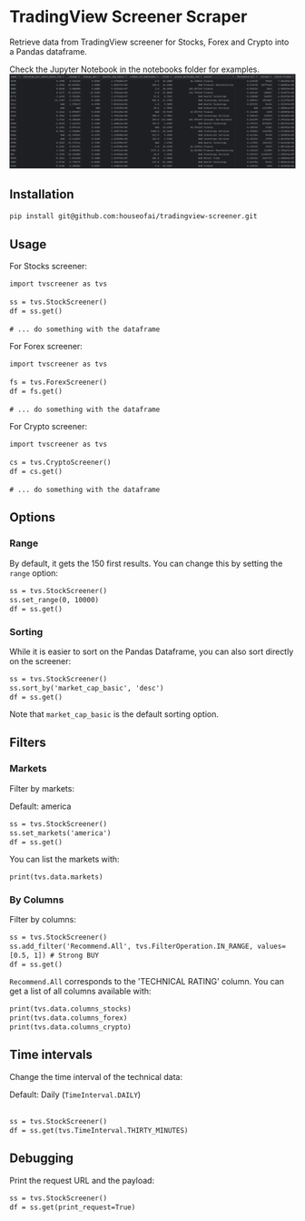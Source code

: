 # TradingView Screener Scraper

Retrieve data from TradingView screener for Stocks, Forex and Crypto into a Pandas dataframe.

Check the Jupyter Notebook in the notebooks folder for examples.
![dataframe.png](images%2Fdataframe.png)


## Installation
```
pip install git@github.com:houseofai/tradingview-screener.git
```
## Usage
For Stocks screener:
```
import tvscreener as tvs

ss = tvs.StockScreener()
df = ss.get()

# ... do something with the dataframe
``` 
For Forex screener:
```
import tvscreener as tvs

fs = tvs.ForexScreener()
df = fs.get()

# ... do something with the dataframe
```
For Crypto screener:
```
import tvscreener as tvs

cs = tvs.CryptoScreener()
df = cs.get()

# ... do something with the dataframe
```

## Options

### Range
By default, it gets the 150 first results. You can change this by setting the `range` option:
```
ss = tvs.StockScreener()
ss.set_range(0, 10000)
df = ss.get()
```

### Sorting
While it is easier to sort on the Pandas Dataframe, you can also sort directly on the screener:
```
ss = tvs.StockScreener()
ss.sort_by('market_cap_basic', 'desc')
df = ss.get()
```
Note that `market_cap_basic` is the default sorting option.

## Filters

### Markets
Filter by markets:

Default: america
```
ss = tvs.StockScreener()
ss.set_markets('america')
df = ss.get()
```
You can list the markets with:
```
print(tvs.data.markets)
```

### By Columns
Filter by columns:
```
ss = tvs.StockScreener()
ss.add_filter('Recommend.All', tvs.FilterOperation.IN_RANGE, values=[0.5, 1]) # Strong BUY
df = ss.get()
```
`Recommend.All` corresponds to the 'TECHNICAL RATING' column.
You can get a list of all columns available with:
```
print(tvs.data.columns_stocks)
print(tvs.data.columns_forex)
print(tvs.data.columns_crypto)
```


## Time intervals
Change the time interval of the technical data:

Default: Daily (`TimeInterval.DAILY`)
```

ss = tvs.StockScreener()
df = ss.get(tvs.TimeInterval.THIRTY_MINUTES)
```

## Debugging
Print the request URL and the payload:
```
ss = tvs.StockScreener()
df = ss.get(print_request=True)
```
